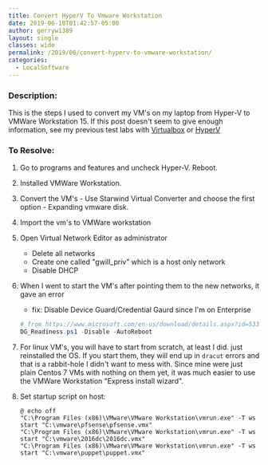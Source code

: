 ```yaml
---
title: Convert HyperV To Vmware Workstation
date: 2019-06-10T01:42:57-05:00
author: gerryw1389
layout: single
classes: wide
permalink: /2019/06/convert-hyperv-to-vmware-workstation/
categories:
  - LocalSoftware
---
```

<!--more-->

### Description:

This is the steps I used to convert my VM's on my laptop from Hyper-V to VMWare Workstation 15. If this post doesn't seem to give enough information, see my previous test labs with [Virtualbox](https://automationadmin.com/2016/12/setting-up-a-lab-using-only-virtual-box/) or [HyperV](https://automationadmin.com/2017/09/setting-up-a-hyper-v-lab/)

### To Resolve:

1. Go to programs and features and uncheck Hyper-V. Reboot.

2. Installed VMWare Workstation.

3. Convert the VM's - Use Starwind Virtual Converter and choose the first option - Expanding vmware disk. 

4. Import the vm's to VMWare workstation

5. Open Virtual Network Editor as administrator

   - Delete all networks
   - Create one called "gwill_priv" which is a host only network
   - Disable DHCP

6. When I went to start the VM's after pointing them to the new networks, it gave an error
 
   - fix: Disable Device Guard/Credential Gaurd since I'm on Enterprise

   ```powershell
   # from https://www.microsoft.com/en-us/download/details.aspx?id=53337
   DG_Readiness.ps1 -Disable -AutoReboot
   ```

7. For linux VM's, you will have to start from scratch, at least I did. just reinstalled the OS. If you start them, they will end up in `dracut` errors and that is a rabbit-hole I didn't want to mess with. Since mine were just plain Centos 7 VMs with nothing on them yet, it was much easier to use the VMWare Workstation "Express install wizard".

8. Set startup script on host:

   ```escape
   @ echo off
   "C:\Program Files (x86)\VMware\VMware Workstation\vmrun.exe" -T ws start "C:\vmware\pfsense\pfsense.vmx"
   "C:\Program Files (x86)\VMware\VMware Workstation\vmrun.exe" -T ws start "C:\vmware\2016dc\2016dc.vmx"
   "C:\Program Files (x86)\VMware\VMware Workstation\vmrun.exe" -T ws start "C:\vmware\puppet\puppet.vmx"
   ```

